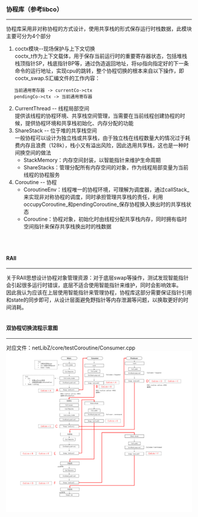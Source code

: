### 协程库（参考libco）  
___
协程库采用非对称协程的方式设计，使用共享栈的形式保存运行时栈数据，此模块主要可分为4个部分  
  1. coctx模块--现场保护与上下文切换  
  coctx_t作为上下文载体，用于保存当前运行时的重要寄存器状态，包括堆栈栈顶指针SP，栈底指针BP等，通过伪造返回地址，将sp指向指定好的下一条命令的运行地址，实现cpu的跳转，整个协程切换的根本来自以下操作，即coctx_swap.S汇编文件的工作内容：  
 ```
 	当前通用寄存器 -> currentCo->ctx  
 	pendingCo->ctx -> 当前通用寄存器
 ```
  2. CurrentThread -- 线程局部空间  
  提供该线程的协程环境、共享栈空间管理，当需要在当前线程创建协程的时候，提供协程环境和共享栈初始化、内存分配的功能
  3. ShareStack -- 位于堆的共享栈空间  
   一般协程可以设计为独立栈或共享栈，由于独立栈在线程数量大的情况过于耗费内存且浪费（128k），栈小又有溢出风险，因此选用共享栈，这也是一种时间换空间的做法  
     * StackMemory：内存空间封装，以智能指针来维护生命周期 
     * ShareStacks：管理分配所有内存空间的对象，作为线程局部变量为当前线程的协程服务  
  4. Coroutine -- 协程  
     * CoroutineEnv：线程唯一的协程环境，可理解为调度器，通过callStack_来实现非对称协程的调度，同时承担管理共享栈的责任，利用occupyCoroutine_和pendingCoroutine_保存协程换入换出时的共享栈状态  
     * Coroutine：协程对象，初始化时由线程分配共享栈内存，同时拥有临时空间指针来保存共享栈换出时的栈数据  

<br/>
<br/>

#### RAII  
___  
  关于RAII思想设计协程对象管理资源：对于底层swap等操作，测试发现智能指针会引起很多运行时错误，底层不适合使用智能指针来维护，同时会影响效率。  
  因此我认为应该在上层使用智能指针来管理协程，协程库这部分需要保证指针引用和state的同步即可，从设计层面避免野指针等内存泄漏等问题，以换取更好的时间消耗。
<br/>
<br/>

#### 双协程切换流程示意图  
___  
对应文件：netLibZ/core/testCoroutine/Consumer.cpp
![](netLibZ/../pic/协程分析/consumer_producer.png)  